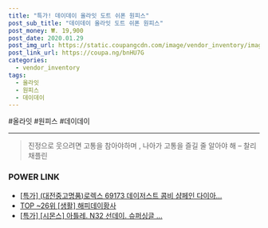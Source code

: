 ```yaml
--- 
title: "특가! 데이데이 올라잇 도트 쉬폰 원피스" 
post_sub_title: "데이데이 올라잇 도트 쉬폰 원피스" 
post_money: ₩. 19,900 
post_date: 2020.01.29 
post_img_url: https://static.coupangcdn.com/image/vendor_inventory/images/2019/03/14/15/4/4a697081-a3a8-44c4-a5af-570caf45d083.jpg 
post_link_url: https://coupa.ng/bnHU7G 
categories: 
  - vendor_inventory 
tags: 
  - 올라잇 
  - 원피스 
  - 데이데이 
--- 
```

  #올라잇 #원피스 #데이데이 
<hr> 

> 진정으로 웃으려면 고통을 참아야하며 , 나아가 고통을 즐길 줄 알아야 해 – 찰리 채플린 


### POWER LINK

* <a href="https://blog.naver.com/an0733/221786265171" target="_blank">[특가] (대전중고명품)로렉스 69173 데이저스트 콤비 샴페인 다이아...</a>
* <a href="https://blog.naver.com/an0733/221789515677" target="_blank"> TOP ~26위 [생활] 해피데이황사</a>
* <a href="https://blog.naver.com/sakai111/221786739128" target="_blank">[특가] [시몬스] 아틀레. N32 선데이. 슈퍼싱글 ...</a>
